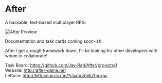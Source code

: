 # After
A hackable, text-based multiplayer RPG.

![After Preview](http://after-game.net/Assets/Images/After-Preview.gif)

Documentation and task cards coming soon-ish.

After I get a rough framework down, I'll be looking for other developers with whom to collaborate!

Task Board: https://github.com/Jay-Rad/After/projects/1  
Website: http://after-game.net  
Lettuce: http://lettuce.invis.me/?chat=zhek2fpqrpc  
